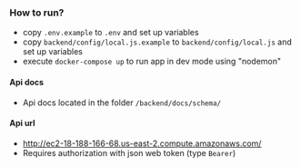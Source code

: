 ### How to run?
* copy `.env.example` to `.env` and set up variables
* copy `backend/config/local.js.example` to `backend/config/local.js` and set up variables
* execute `docker-compose up` to run app in dev mode using "nodemon"

#### Api docs
* Api docs located in the folder `/backend/docs/schema/`

#### Api url
* http://ec2-18-188-166-68.us-east-2.compute.amazonaws.com/
* Requires authorization with json web token (type `Bearer`)
